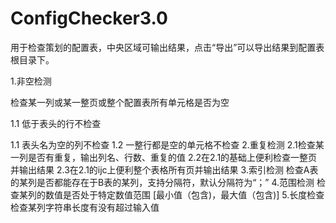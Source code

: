 # ConfigChecker3.0
用于检查策划的配置表，中央区域可输出结果，点击“导出”可以导出结果到配置表根目录下。   



1.非空检测  

检查某一列或某一整页或整个配置表所有单元格是否为空    

  1.1 低于表头的行不检查     
  
  1.1 表头名为空的列不检查
  1.2 一整行都是空的单元格不检查
2.重复检测
  2.1检查某一列是否有重复，输出列名、行数、重复的值
  2.2在2.1的基础上便利检查一整页并输出结果
  2.3在2.1的ijc上便利整个表格所有页并输出结果
3.索引检测
检查A表的某列是否都能存在于B表的某列，支持分隔符，默认分隔符为“；”
4.范围检测
检查某列的数值是否处于特定数值范围 [最小值（包含)，最大值（包含)]
5.长度检查
检查某列字符串长度有没有超过输入值
